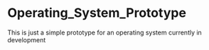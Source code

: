 # Operating_System_Prototype
This is just a simple prototype for an operating system currently in development
